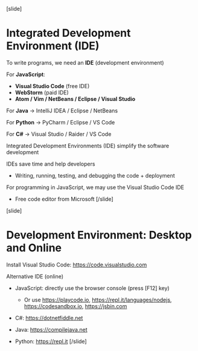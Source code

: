 [slide]
# Integrated Development Environment (IDE)
To write programs, we need an **IDE** (development environment)

For **JavaScript**:

* **Visual Studio Code** (free IDE)
* **WebStorm** (paid IDE)
* **Atom / Vim / NetBeans / Eclipse / Visual Studio**

For **Java** -> IntelliJ IDEA / Eclipse / NetBeans

For **Python** -> PyCharm / Eclipse / VS Code

For **C#** -> Visual Studio / Raider / VS Code

Integrated Development Environments (IDE) simplify the software development

IDEs save time and help developers

* Writing, running, testing, and debugging the code + deployment

For programming in JavaScript, we may use the Visual Studio Code IDE

* Free code editor from Microsoft
[/slide]

[slide]
# Development Environment: Desktop and Online

Install Visual Studio Code: https://code.visualstudio.com

Alternative IDE (online)
* JavaScript: directly use the browser console (press \[F12\] key)

    * Or use https://playcode.io, https://repl.it/languages/nodejs, https://codesandbox.io, https://jsbin.com

* C#: https://dotnetfiddle.net

* Java: https://compilejava.net 

* Python: https://repl.it
[/slide]